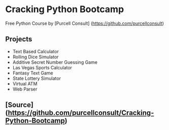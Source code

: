 # Cracking Python Bootcamp

Free Python Course by [Purcell Consult] (https://github.com/purcellconsult)

## Projects

* Text Based Calculator
* Rolling Dice Simulator
* Additive Secret Number Guessing Game
* Las Vegas Sports Calculator
* Fantasy Text Game
* State Lottery Simulator
* Virtual ATM
* Web Parser

## [Source] (https://github.com/purcellconsult/Cracking-Python-Bootcamp)
